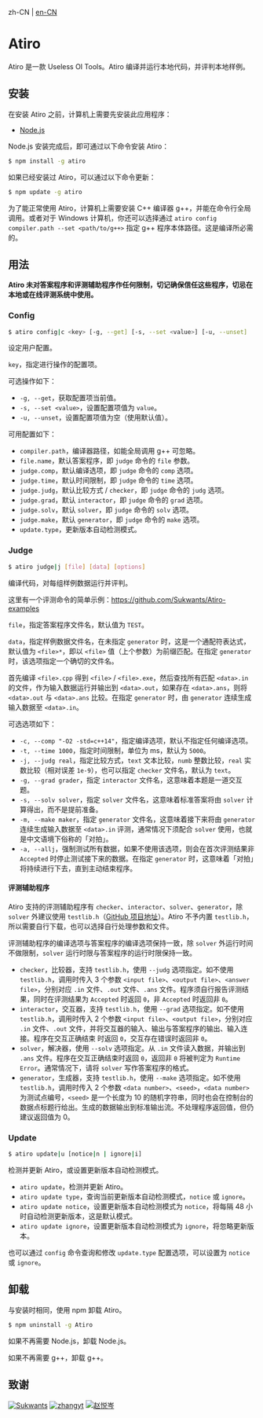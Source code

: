 zh-CN | [en-CN](./README_en-CN.md)

# Atiro

Atiro 是一款 Useless OI Tools。Atiro 编译并运行本地代码，并评判本地样例。

## 安装

在安装 Atiro 之前，计算机上需要先安装此应用程序：

- [Node.js](https://nodejs.org/)

Node.js 安装完成后，即可通过以下命令安装 Atiro：

```bash
$ npm install -g atiro
```

如果已经安装过 Atiro，可以通过以下命令更新：

```bash
$ npm update -g atiro
```

为了能正常使用 Atiro，计算机上需要安装 C++ 编译器 g++，并能在命令行全局调用。或者对于 Windows 计算机，你还可以选择通过 `atiro config compiler.path --set <path/to/g++>` 指定 g++ 程序本体路径。这是编译所必需的。

## 用法

**Atiro 未对答案程序和评测辅助程序作任何限制，切记确保信任这些程序，切忌在本地或在线评测系统中使用。**

### Config

```bash
$ atiro config|c <key> [-g, --get] [-s, --set <value>] [-u, --unset]
```

设定用户配置。

`key`，指定进行操作的配置项。

可选操作如下：

- `-g, --get`，获取配置项当前值。
- `-s, --set <value>`，设置配置项值为 `value`。
- `-u, --unset`，设置配置项值为空（使用默认值）。

可用配置如下：

- `compiler.path`，编译器路径，如能全局调用 g++ 可忽略。
- `file.name`，默认答案程序，即 `judge` 命令的 `file` 参数。
- `judge.comp`，默认编译选项，即 `judge` 命令的 `comp` 选项。
- `judge.time`，默认时间限制，即 `judge` 命令的 `time` 选项。
- `judge.judg`，默认比较方式 / `checker`，即 `judge` 命令的 `judg` 选项。
- `judge.grad`，默认 `interactor`，即 `judge` 命令的 `grad` 选项。
- `judge.solv`，默认 `solver`，即 `judge` 命令的 `solv` 选项。
- `judge.make`，默认 `generator`，即 `judge` 命令的 `make` 选项。
- `update.type`，更新版本自动检测模式。

### Judge

```bash
$ atiro judge|j [file] [data] [options]
```

编译代码，对每组样例数据运行并评判。

这里有一个评测命令的简单示例：<https://github.com/Sukwants/Atiro-examples>

`file`，指定答案程序文件名，默认值为  `TEST`。

`data`，指定样例数据文件名，在未指定 `generator` 时，这是一个通配符表达式，默认值为  `<file>*`，即以 `<file>` 值（上个参数）为前缀匹配。在指定 `generator` 时，该选项指定一个确切的文件名。

首先编译 `<file>.cpp` 得到 `<file>` / `<file>.exe`，然后查找所有匹配 `<data>.in` 的文件，作为输入数据运行并输出到 `<data>.out`，如果存在 `<data>.ans`，则将 `<data>.out` 与 `<data>.ans` 比较。在指定 `generator` 时，由 `generator` 连续生成输入数据至 `<data>.in`。

可选选项如下：

- `-c, --comp "-O2 -std=c++14"`，指定编译选项，默认不指定任何编译选项。
- `-t, --time 1000`，指定时间限制，单位为 ms，默认为 `5000`。
- `-j, --judg real`，指定比较方式，`text` 文本比较，`numb` 整数比较，`real` 实数比较（相对误差 `1e-9`），也可以指定 `checker` 文件名，默认为 `text`。
- `-g, --grad grader`，指定 `interactor` 文件名，这意味着本题是一道交互题。
- `-s, --solv solver`，指定 `solver` 文件名，这意味着标准答案将由 `solver` 计算得出，而不是提前准备。
- `-m, --make maker`，指定 `generator` 文件名，这意味着接下来将由 `generator` 连续生成输入数据至 `<data>.in` 评测，通常情况下须配合 `solver` 使用，也就是中文语境下俗称的「对拍」。
- `-a, --allj`，强制测试所有数据，如果不使用该选项，则会在首次评测结果非 `Accepted` 时停止测试接下来的数据。在指定 `generator` 时，这意味着「对拍」将持续进行下去，直到主动结束程序。

#### 评测辅助程序

Atiro 支持的评测辅助程序有 `checker`、`interactor`、`solver`、`generator`，除 `solver` 外建议使用 `testlib.h`（[GitHub 项目地址](https://github.com/MikeMirzayanov/testlib)）。Atiro 不予内置 `testlib.h`，所以需要自行下载，也可以选择自行处理参数和文件。

评测辅助程序的编译选项与答案程序的编译选项保持一致，除 `solver` 外运行时间不做限制，`solver` 运行时限与答案程序的运行时限保持一致。

- `checker`，比较器，支持 `testlib.h`，使用 `--judg` 选项指定。如不使用 `testlib.h`，调用时传入 3 个参数 `<input file>`、`<output file>`、`<answer file>`，分别对应 `.in` 文件、`.out` 文件、`.ans` 文件。程序须自行报告评测结果，同时在评测结果为 `Accepted` 时返回 `0`，非 `Accepted` 时返回非 `0`。
- `interactor`，交互器，支持 `testlib.h`，使用 `--grad` 选项指定。如不使用 `testlib.h`，调用时传入 2 个参数 `<input file>`、`<output file>`，分别对应 `.in` 文件、`.out` 文件，并将交互器的输入、输出与答案程序的输出、输入连接。程序在交互正确结束 时返回 `0`，交互存在错误时返回非 `0`。
- `solver`，解决器，使用 `--solv` 选项指定。从 `.in` 文件读入数据，并输出到 `.ans` 文件。程序在交互正确结束时返回 `0`，返回非 `0` 将被判定为 `Runtime Error`。通常情况下，请将 `solver` 写作答案程序的格式。
- `generator`，生成器，支持 `testlib.h`，使用 `--make` 选项指定。如不使用 `testlib.h`，调用时传入 2 个参数 `<data number>`、`<seed>`，`<data number>` 为测试点编号，`<seed>` 是一个长度为 10 的随机字符串，同时也会在控制台的数据点标题行给出。生成的数据输出到标准输出流。不处理程序返回值，但仍建议返回值为 0。

### Update

```bash
$ atiro update|u [notice|n | ignore|i]
```

检测并更新 Atiro，或设置更新版本自动检测模式。

- `atiro update`，检测并更新 Atiro。
- `atiro update type`，查询当前更新版本自动检测模式，`notice` 或 `ignore`。
- `atiro update notice`，设置更新版本自动检测模式为 `notice`，将每隔 48 小时自动检测更新版本，这是默认模式。
- `atiro update ignore`，设置更新版本自动检测模式为 `ignore`，将忽略更新版本。

也可以通过 `config` 命令查询和修改 `update.type` 配置选项，可以设置为 `notice` 或 `ignore`。

## 卸载

与安装时相同，使用 npm 卸载 Atiro。

```bash
$ npm uninstall -g Atiro
```

如果不再需要 Node.js，卸载 Node.js。

如果不再需要 g++，卸载 g++。

## 致谢

[![Sukwants](https://avatars.githubusercontent.com/u/95968907?s=64&v=4)](https://github.com/Sukwants) [![zhangyt](https://avatars.githubusercontent.com/u/115882588?s=64&v=4)](https://github.com/zzhangyutian) [![赵悦岑](https://avatars.githubusercontent.com/u/96607031?s=64&v=4)](https://github.com/2745518585)
